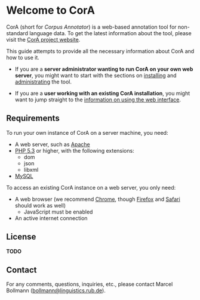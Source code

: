 # Welcome to CorA

CorA (short for *Corpus Annotator*) is a web-based annotation tool for
non-standard language data.  To get the latest information about the tool,
please visit the
[CorA project website](http://www.linguistics.rub.de/comphist/resources/cora/).

This guide attempts to provide all the necessary information about CorA and how
to use it.

+ If you are a **server administrator wanting to run CorA on your own web
server**, you might want to start with the sections on [installing](setup.md)
and [administrating](admin.md) the tool.

+ If you are a **user working with an existing CorA installation**, you might
  want to jump straight to the
  [information on using the web interface](using.md).

## Requirements

To run your own instance of CorA on a server machine, you need:

* A web server, such as [Apache](http://httpd.apache.org/)
* [PHP 5.3](http://www.php.net/) or higher, with the following extensions:
    * dom
    * json
    * libxml
* [MySQL](http://www.mysql.com/)

To access an existing CorA instance on a web server, you only need:

* A web browser (we recommend [Chrome][], though
  [Firefox][] and [Safari][] should work as well)
    * JavaScript must be enabled
* An active internet connection

## License

**TODO**

## Contact

For any comments, questions, inquiries, etc., please contact Marcel Bollmann
(<bollmann@linguistics.rub.de>).

[chrome]: http://www.google.com/chrome/
[firefox]: http://www.mozilla.org/firefox/
[safari]: http://www.apple.com/safari/
